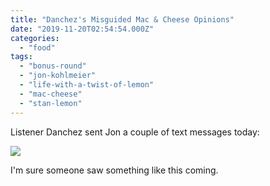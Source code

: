 ```yaml
---
title: "Danchez's Misguided Mac & Cheese Opinions"
date: "2019-11-20T02:54:54.000Z"
categories: 
  - "food"
tags: 
  - "bonus-round"
  - "jon-kohlmeier"
  - "life-with-a-twist-of-lemon"
  - "mac-cheese"
  - "stan-lemon"
---
```


Listener Danchez sent Jon a couple of text messages today:

![](https://twistoflemonpod.com/wp-content/uploads/2019/11/Screen-Shot-2019-11-19-at-8.52.31-PM.png)

I'm sure someone saw something like this coming.
